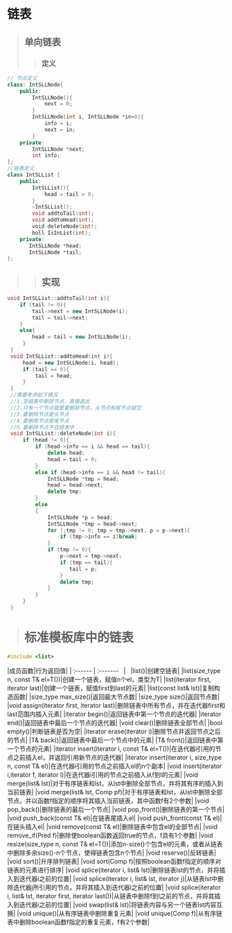 # 链表
> ## 单向链表
>> ### 定义
```c++
// 节点定义
class: IntSLLNode{
    public:
        IntSLLNode(){
            next = 0;
        }
        IntSLLNode(int i, IntSLLNode *in=0){
            info = i;
            next = in;
        }
    private:
        IntSLLNode *next;
        int info;
};
//链表定义
class IntSLList {
    public:
        IntSLList(){
            head = tail = 0;
        }
        ~IntSLList();
        void addtoTail(int);
        void addtoHead(int);
        void deleteNode(int);
        boll IsInList(int);
    private:
       IntSLLNode *head;
       IntSLLNode *tail;
};
```
>> ## 实现
```c++
void IntSLList::addtoTail(int i){
    if (tail != 0){
        tail->next = new IntSLLNode(i);
        tail = tail->next;
    }
    else{
        head = tail = new IntSLLNode(i);
     }
 }
 void IntSLList::addtoHead(int i){
     head = new IntSLLNode(i, head);
     if (tail == 0){
         tail = head;
     }
 }
 //需要考虑如下情况
 //1.空链表中删除节点，直接退出
 //2.只有一个节点就是要删除节点，头节点和尾节点赋空
 //3.要删除节点是头节点
 //4.要删除节点是尾节点
 //5.要删除节点不在链表中
 void IntSLList::deleteNode(int i){
     if (head != 0){
         if (head->info == i && head == tail){
             delete head;
             head = tail = 0;
         }
         else if (head->info == i && head != tail){
             IntSLLNode *tmp = head;
             head = head->next;
             delete tmp;
         }
         else
         {
             IntSLLNode *p = head;
             IntSLLNode *tmp = head->next;
             for (;tmp != 0; tmp = tmp->next, p = p->next){
                 if (tmp->info == i)break;
             }
             if (tmp != 0){
                 p->next = tmp->next;
                 if (tmp == tail){
                    tail = p;
                 }
                 delete tmp;
             }
         }  
     }
 }
```
> # 标准模板库中的链表
```c++
#include <list>
```

|成员函数|行为返回值|
|  :------ |  :-------    |   
|list()|创建空链表|
|list(size_type n, const T& el=T())|创建一个链表，赋值n个el，类型为T|
|list(iterator first, iterator last)|创建一个链表，赋值first到last的元素|
|list(const list<T>& lst)|复制构造函数|
|size_type max_size()|返回最大节点数|
|size_type size()|返回节点数|
|void assign(iterator first, iterator last)|删除链表中所有节点，并在迭代器first和last范围内插入元素|
|iterator begin()|返回链表中第一个节点的迭代器|
|iterator end()|返回链表中最后一个节点的迭代器|
|void clear()|删除链表全部节点|
|bool empty()|判断链表是否为空|
|iterator erase(iterator i)|删除节点并返回节点之后的节点|
|T& back()|返回链表中最后一个节点中的元素|
|T& front()|返回链表中第一个节点的元素|
|iterator insert(iterator i, const T& el=T())|在迭代器i引用的节点之前插入el，并返回引用新节点的迭代器|
|iterator insert(iterator i, size_type n, const T& el)|在迭代器i引用的节点之前插入el的n个副本|
|void insert(iterator i,iterator f, iterator l)|在迭代器i引用的节点之前插入从f到l的元素|
|void merge(list<T>& lst)|对于有序链表和lst，从lst中删除全部节点，并将其有序的插入到当前链表|
|void merge(list<T>& lst, Comp pf)|对于有序链表和lst，从lst中删除全部节点，并以函数f指定的顺序将其插入当前链表，其中函数f有2个参数|
|void pop_back()|删除链表的最后一个节点|
|void pop_front()|删除链表的第一个节点|
|void push_back(const T& el)|在链表尾插入el|
|void push_front(const T& el)|在链头插入el|
|void remove(const T& el)|删除链表中包含el的全部节点|
|void remove_if(Pred f)|删除使boolean函数返回true的节点，f具有1个参数|
|void resize(size_type n, const T& el=T())|添加n-size()个包含el的元素，或者从链表中删除多余size()-n个节点，使得链表包含n个节点|
|void reserve()|反转链表|
|void sort()|升序排列链表|
|void sort(Comp f)|按照boolean函数f指定的顺序对链表的元素进行排序|
|void splice(iterator i, list<T>& lst)|删除链表lst的节点，并将插入到迭代器i之前的位置|
|void splice(iterator i, list<T>& lst, iterator j)|从链表lst中删除迭代器j所引用的节点，并将其插入到迭代器i之前的位置|
|void splice(iterator i, list<T>& lst, iterator first, iterator last())|从链表中删除f到l之前的节点，并将其插入到迭代器i之前的位置|
|void swap(list<T>& lst)|将链表内容与另一个链表lst内容互换|
|void unique()|从有序链表中删除重复元素|
|void unique(Comp f)|从有序链表中删除boolean函数f指定的重复元素，f有2个参数|
